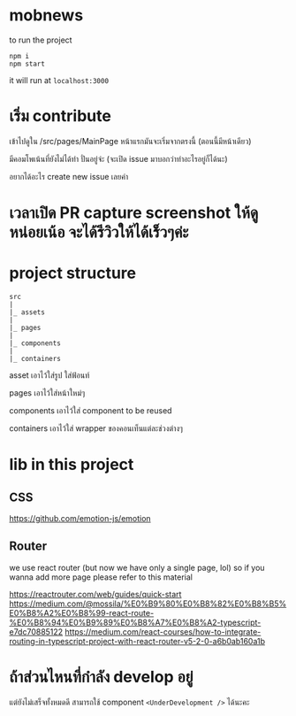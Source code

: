# mobnews

to run the project

```
npm i
npm start
```

it will run at `localhost:3000`

# เริ่ม contribute

เข้าไปดูใน /src/pages/MainPage หน้าแรกมันจะเริ่มจากตรงนี้ (ตอนนี้มีหน้าเดียว) 

มีคอมโพเน้นที่ยังไม่ได้ทำ ปั่นอยู่จ่ะ (จะเปิด issue มาบอกว่าทำอะไรอยู่ก็ได้นะ)

อยากได้อะไร create new issue เลยค่า

# เวลาเปิด PR capture screenshot ให้ดูหน่อยเน้อ จะได้รีวิวให้ได้เร็วๆค่ะ

# project structure

```
src
|
|_ assets
|
|_ pages
|
|_ components 
|
|_ containers

```

asset เอาไว้ใส่รูป ใส่ฟ้อนท์

pages เอาไว้ใส่หน้าใหม่ๆ 

components เอาไว้ใส่ component to be reused

containers เอาไว้ใส่ wrapper ของคอนเท็นแต่ละช่วงต่างๆ


# lib in this project

## CSS
https://github.com/emotion-js/emotion


## Router

we use react router (but now we have only a single page, lol) so if you wanna add more page please refer to this material

https://reactrouter.com/web/guides/quick-start
https://medium.com/@mossila/%E0%B9%80%E0%B8%82%E0%B8%B5%E0%B8%A2%E0%B8%99-react-route-%E0%B8%94%E0%B9%89%E0%B8%A7%E0%B8%A2-typescript-e7dc70885122
https://medium.com/react-courses/how-to-integrate-routing-in-typescript-project-with-react-router-v5-2-0-a6b0ab160a1b

# ถ้าส่วนไหนที่กำลัง develop อยู่

แต่ยังไม่เสร็จทั้งหมดดี สามารถใช้ component `<UnderDevelopment />` ได้นะคะ